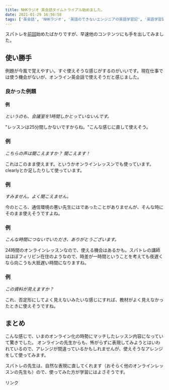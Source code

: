 ```yaml
---
title: NHKラジオ 英会話タイムトライアル始めました。
date: 2021-01-29 16:56:58
tags: ['英会話', 'NHKラジオ', '英語のできないエンジニアの英語学習記', '英語学習記']
---
```


スパトレを[前回](/2021/01/25/started-learning-online-english-conversation/)始めたばかりですが、早速他のコンテンツにも手を出してみました。

## 使い勝手
例題が今風で覚えやすい。すぐ使えそうな感じがするのがいいです。現在仕事では使う機会がないが、オンライン英会話で使えそうだと感じました。

### 良かった例題
#### 例
*というのも、会議室を1時間しかとっていないんです。*

"レッスンは25分間しかないですからね。"こんな感じに直して使えそう。

### 例
*こちらの声は聞こえますか？*
*聞こえます！*

これはこのまま使えます。というかオンラインレッスンでも使っています。clearlyとか足したりして使っています。

### 例
*すみません。よく聞こえません。*

今のところ、通信環境の悪い先生にはであったことがありませんが、そんな時にそのまま使えそうですよね。

### 例
*こんな時間につないでいただき、ありがとうございます。*

24時間のオンラインレッスンなので、使える機会はあるかも。スパトレの講師はほぼフィリピン在住のようなので、時差が一時間ということを考えても夜遅くなら向こうも大抵遅い時間になりますね。

### 例
*この資料が見えますか？*

これ、否定形にしてよく見えないみたいな感じにすれば、教材がよく見えなかったときに使えそうですね。

## まとめ
こんな感じで、いまのオンライン化の時勢にマッチしたレッスン内容になっていて驚きでした。
オンラインの先生からも、怖がらずに表現してみようとはいわれているので、アレンジが間違っているかもしれませんが、使えそうなアレンジをして使ってみます。

スパトレの先生は、自然な表現に直してくれます（おそらく他のオンラインレッスンの先生も）ので、使ってみた方が学習にはよさそうです。

<!-- START MoshimoAffiliateEasyLink -->
<script type="text/javascript">
(function(b,c,f,g,a,d,e){b.MoshimoAffiliateObject=a;
b[a]=b[a]||function(){arguments.currentScript=c.currentScript
||c.scripts[c.scripts.length-2];(b[a].q=b[a].q||[]).push(arguments)};
c.getElementById(a)||(d=c.createElement(f),d.src=g,
d.id=a,e=c.getElementsByTagName("body")[0],e.appendChild(d))})
(window,document,"script","//dn.msmstatic.com/site/cardlink/bundle.js","msmaflink");
msmaflink({"n":"NHKラジオ 英会話タイムトライアル 2021年2月号［雑誌］【電子書籍】","b":"","t":"","d":"https:\/\/thumbnail.image.rakuten.co.jp","c_p":"","p":["\/@0_mall\/rakutenkobo-ebooks\/cabinet\/1381\/2000009331381.jpg"],"u":{"u":"https:\/\/item.rakuten.co.jp\/rakutenkobo-ebooks\/64773b9e336f358e84091251433a4511\/","t":"rakuten","r_v":""},"aid":{"rakuten":"2408397","yahoo":"2408398"},"eid":"uQdLm","s":"s"});
</script>
<div id="msmaflink-uQdLm">リンク</div>
<!-- MoshimoAffiliateEasyLink END -->
